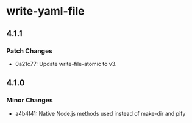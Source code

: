 # write-yaml-file

## 4.1.1

### Patch Changes

- 0a21c77: Update write-file-atomic to v3.

## 4.1.0

### Minor Changes

- a4b4f41: Native Node.js methods used instead of make-dir and pify
